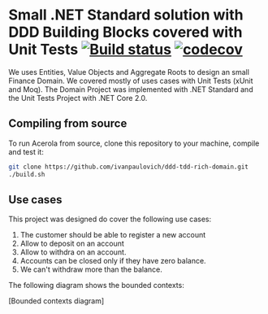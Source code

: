 # Small .NET Standard solution with DDD Building Blocks covered with Unit Tests [![Build status](https://ci.appveyor.com/api/projects/status/ujilt0luhnvpm4to?svg=true)](https://ci.appveyor.com/project/ivanpaulovich/ddd-tdd-rich-domain) [![codecov](https://codecov.io/gh/ivanpaulovich/ddd-tdd-rich-domain/branch/master/graph/badge.svg)](https://codecov.io/gh/ivanpaulovich/ddd-tdd-rich-domain)

We uses Entities, Value Objects and Aggregate Roots to design an small Finance Domain. We covered mostly of uses cases with Unit Tests (xUnit and Moq). The Domain Project was implemented with .NET Standard and the Unit Tests Project with .NET Core 2.0.

## Compiling from source

To run Acerola from source, clone this repository to your machine, compile and test it:

```sh
git clone https://github.com/ivanpaulovich/ddd-tdd-rich-domain.git
./build.sh
```

## Use cases

This project was designed do cover the following use cases:

1. The customer should be able to register a new account
2. Allow to deposit on an account
3. Allow to withdra on an account.
4. Accounts can be closed only if they have zero balance.
5. We can't withdraw more than the balance.

The following diagram shows the bounded contexts:

[Bounded contexts diagram]
